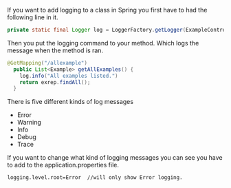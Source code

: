 
If you want to add logging to a class in Spring you first have to had the following line in it.

```java
private static final Logger log = LoggerFactory.getLogger(ExampleController.class);
```

Then you put the logging command to your method. Which logs the message when the method is ran.

```java
@GetMapping("/allexample")
  public List<Example> getAllExamples() {
    log.info("All examples listed.")
    return exrep.findAll();
  }
```

There is five different kinds of log messages

- Error
- Warning
- Info
- Debug
- Trace

If you want to change what kind of logging messages you can see you have to add to the application.properties file.

```
logging.level.root=Error  //will only show Error logging.
```


